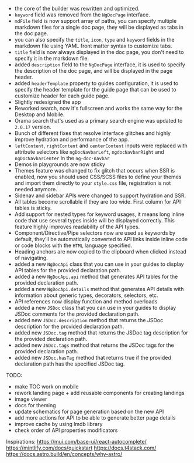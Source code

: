 - the core of the builder was rewritten and optimized.
- `keyword` field was removed from the `NgDocPage` interface.
- `mdFile` field is now support array of paths, you can specify multiple
  markdown files for a single doc page, they will be displayed as tabs in the doc page.
- you can also specify the `title`, `icon`, `type` and `keyword` fields in the markdown file using
  YAML front matter syntax to customize tabs.
- `title` field is now always displayed in the doc page, you don't need to specify it in the
  markdown file.
- added `description` field to the `NgDocPage` interface, it is used to specify the description of
  the doc page, and will be displayed in the page header.
- added `headerTemplate` property to guides configuration, it is used to specify the header template
  for the guide page that can be used to customize header for each guide page.
- Slightly redesigned the app
- Reworked search, now it's fullscreen and works the same way for the Desktop and Mobile.
- Orama search that's used as a primary search engine was updated to `2.0.17` version.
- Bunch of different fixes that resolve interface glitches and highly improve hydration and
  performance of the app.
- `leftContent`, `rightContent` and `centerContent` inputs were replaced with attribute selectors
  like `ngDocNavbarLeft`, `ngdocNavbarRight` and `ngDocNavbarCenter` in the `ng-doc-navbar`
- Demos in playgrounds are now sticky
- Themes feature was changed to fix glitch that occurs when SSR is enabled, now you should used
  CSS/SCSS files to define your themes and import them directly to your `style.css` file,
  registration is not needed anymore.
- Sidenav and sidebar APIs were changed to support hydration and SSR.
- All tables become scrollable if they are too wide. First column for API tables is sticky.
- Add support for nested types for keyword usages, it means long inline code that use several types inside will be displayed correctly. This feature highly improves readability of the API types.
- Component/Directive/Pipe selectors now are used as keywords by default, they'll be automatically converted to API links inside inline code or code blocks with the `HTML` language specified.
- Heading anchors are now copied to the clipboard when clicked instead of navigating.
- added a new `NgDocApi` class that you can use in your guides to display API tables for the provided declaration path.
- added a new `NgDocApi.api` method that generates API tables for the provided declaration path.
- added a new `NgDocApi.details` method that generates API details with information about generic types, decorators, selectors, etc.
- API references now display function and method overloads
- added a new `JSDoc` class that you can use in your guides to display JSDoc comments for the provided declaration path.
- added new `JSDoc.description` method that returns the JSDoc description for the provided declaration path.
- added new `JSDoc.tag` method that returns the JSDoc tag description for the provided declaration path.
- added new `JSDoc.tags` method that returns the JSDoc tags for the provided declaration path.
- added new `JSDoc.hasTag` method that returns true if the provided declaration path has the specified JSDoc tag.

TODO:

- make TOC work on mobile
- rework landing page + add reusable components for creating landings
- image viewer
- docs for theming
- update schematics for page generation based on the new API
- add more actions for API to be able to generate better page details
- improve cache by using lmdb library
- check order of API properties modificators

Inspirations:
https://mui.com/base-ui/react-autocomplete/
https://mintlify.com/docs/quickstart
https://docs.t4stack.com/
https://docs.astro.build/en/concepts/why-astro/
